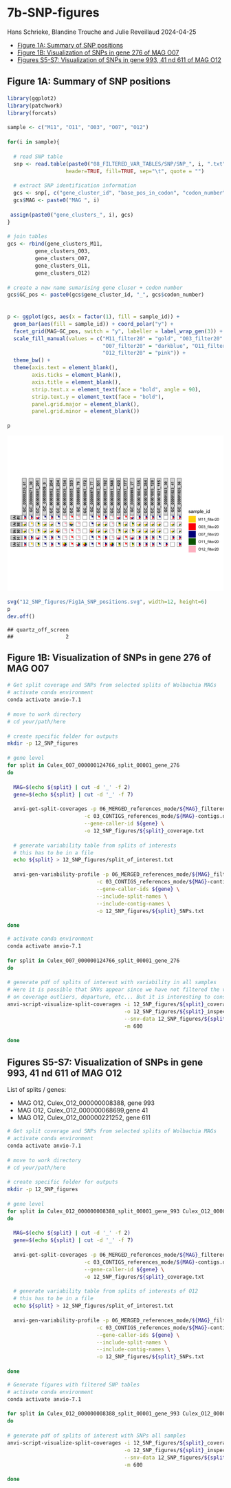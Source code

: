 7b-SNP-figures
================
Hans Schrieke, Blandine Trouche and Julie Reveillaud
2024-04-25

-   <a href="#figure-1a-summary-of-snp-positions"
    id="toc-figure-1a-summary-of-snp-positions">Figure 1A: Summary of SNP
    positions</a>
-   <a href="#figure-1b-visualization-of-snps-in-gene-276-of-mag-o07"
    id="toc-figure-1b-visualization-of-snps-in-gene-276-of-mag-o07">Figure
    1B: Visualization of SNPs in gene 276 of MAG O07</a>
-   <a
    href="#figures-s5-s7-visualization-of-snps-in-gene-993-41-nd-611-of-mag-o12"
    id="toc-figures-s5-s7-visualization-of-snps-in-gene-993-41-nd-611-of-mag-o12">Figures
    S5-S7: Visualization of SNPs in gene 993, 41 nd 611 of MAG O12</a>

## Figure 1A: Summary of SNP positions

``` r
library(ggplot2)
library(patchwork)
library(forcats)

sample <- c("M11", "O11", "O03", "O07", "O12")

for(i in sample){
  
  # read SNP table
  snp <- read.table(paste0("08_FILTERED_VAR_TABLES/SNP/SNP_", i, ".txt"), 
                   header=TRUE, fill=TRUE, sep="\t", quote = "") 
  
  # extract SNP identification information
  gcs <- snp[, c("gene_cluster_id", "base_pos_in_codon", "codon_number", "sample_id")]
  gcs$MAG <- paste0("MAG ", i)

 assign(paste0("gene_clusters_", i), gcs)
}

# join tables
gcs <- rbind(gene_clusters_M11,
         gene_clusters_O03,
         gene_clusters_O07,
         gene_clusters_O11,
         gene_clusters_O12)

# create a new name sumarising gene cluser + codon number
gcs$GC_pos <- paste0(gcs$gene_cluster_id, "_", gcs$codon_number)


p <- ggplot(gcs, aes(x = factor(1), fill = sample_id)) +
  geom_bar(aes(fill = sample_id)) + coord_polar("y") +
  facet_grid(MAG~GC_pos, switch = "y", labeller = label_wrap_gen(3)) +
  scale_fill_manual(values = c("M11_filter20" = "gold", "O03_filter20" = "red", 
                               "O07_filter20" = "darkblue", "O11_filter20" = "darkgreen",
                               "O12_filter20" = "pink")) +
  theme_bw() +
  theme(axis.text = element_blank(),
        axis.ticks = element_blank(),
        axis.title = element_blank(),
        strip.text.x = element_text(face = "bold", angle = 90),
        strip.text.y = element_text(face = "bold"),
        panel.grid.major = element_blank(),
        panel.grid.minor = element_blank())

p
```

![](7b-SNP-figures_files/figure-gfm/plot%20of%20shared-1.png)<!-- -->

``` r
svg("12_SNP_figures/Fig1A_SNP_positions.svg", width=12, height=6)
p 
dev.off()
```

    ## quartz_off_screen 
    ##                 2

## Figure 1B: Visualization of SNPs in gene 276 of MAG O07

``` zsh
# Get split coverage and SNPs from selected splits of Wolbachia MAGs
# activate conda environment
conda activate anvio-7.1

# move to work directory
# cd your/path/here

# create specific folder for outputs
mkdir -p 12_SNP_figures

# gene level
for split in Culex_O07_000000124766_split_00001_gene_276
do

  MAG=$(echo ${split} | cut -d '_' -f 2)
  gene=$(echo ${split} | cut -d '_' -f 7)
  
  anvi-get-split-coverages -p 06_MERGED_references_mode/${MAG}_filtered/PROFILE.db \
                         -c 03_CONTIGS_references_mode/${MAG}-contigs.db \
                         --gene-caller-id ${gene} \
                         -o 12_SNP_figures/${split}_coverage.txt
  
  # generate variability table from splits of interests 
  # this has to be in a file
  echo ${split} > 12_SNP_figures/split_of_interest.txt
  
  anvi-gen-variability-profile -p 06_MERGED_references_mode/${MAG}_filtered/PROFILE.db \
                             -c 03_CONTIGS_references_mode/${MAG}-contigs.db \
                             --gene-caller-ids ${gene} \
                             --include-split-names \
                             --include-contig-names \
                             -o 12_SNP_figures/${split}_SNPs.txt
  
done 
```

``` zsh
# activate conda environment
conda activate anvio-7.1

for split in Culex_O07_000000124766_split_00001_gene_276
do

# generate pdf of splits of interest with variability in all samples
# Here it is possible that SNVs appear since we have not filtered the variability table 
# on coverage outliers, departure, etc... But it is interesting to consider the SNPs in context
anvi-script-visualize-split-coverages -i 12_SNP_figures/${split}_coverage.txt \
                                      -o 12_SNP_figures/${split}_inspect_SNP_all_samples.pdf \
                                      --snv-data 12_SNP_figures/${split}_SNPs.txt \
                                      -m 600

done
```

## Figures S5-S7: Visualization of SNPs in gene 993, 41 nd 611 of MAG O12

List of splits / genes:  
- MAG O12, Culex_O12_000000008388, gene 993  
- MAG O12, Culex_O12_000000068699,gene 41  
- MAG O12, Culex_O12_000000221252, gene 611

``` zsh
# Get split coverage and SNPs from selected splits of Wolbachia MAGs
# activate conda environment
conda activate anvio-7.1

# move to work directory
# cd your/path/here

# create specific folder for outputs
mkdir -p 12_SNP_figures

# gene level
for split in Culex_O12_000000008388_split_00001_gene_993 Culex_O12_000000068699_split_00002_gene_41 Culex_O12_000000221252_split_00001_gene_611
do

  MAG=$(echo ${split} | cut -d '_' -f 2)
  gene=$(echo ${split} | cut -d '_' -f 7)
  
  anvi-get-split-coverages -p 06_MERGED_references_mode/${MAG}_filtered/PROFILE.db \
                         -c 03_CONTIGS_references_mode/${MAG}-contigs.db \
                         --gene-caller-id ${gene} \
                         -o 12_SNP_figures/${split}_coverage.txt
  
  # generate variability table from splits of interests of O12
  # this has to be in a file
  echo ${split} > 12_SNP_figures/split_of_interest.txt
  
  anvi-gen-variability-profile -p 06_MERGED_references_mode/${MAG}_filtered/PROFILE.db \
                             -c 03_CONTIGS_references_mode/${MAG}-contigs.db \
                             --gene-caller-ids ${gene} \
                             --include-split-names \
                             --include-contig-names \
                             -o 12_SNP_figures/${split}_SNPs.txt
  
done 
```

``` zsh
# Generate figures with filtered SNP tables
# activate conda environment
conda activate anvio-7.1

for split in Culex_O12_000000008388_split_00001_gene_993 Culex_O12_000000068699_split_00002_gene_41 Culex_O12_000000221252_split_00001_gene_611
do

# generate pdf of splits of interest with SNPs all samples
anvi-script-visualize-split-coverages -i 12_SNP_figures/${split}_coverage.txt \
                                      -o 12_SNP_figures/${split}_inspect_SNP_all_samples.pdf \
                                      --snv-data 12_SNP_figures/${split}_SNPs.txt \
                                      -m 600
                                    
done
```
